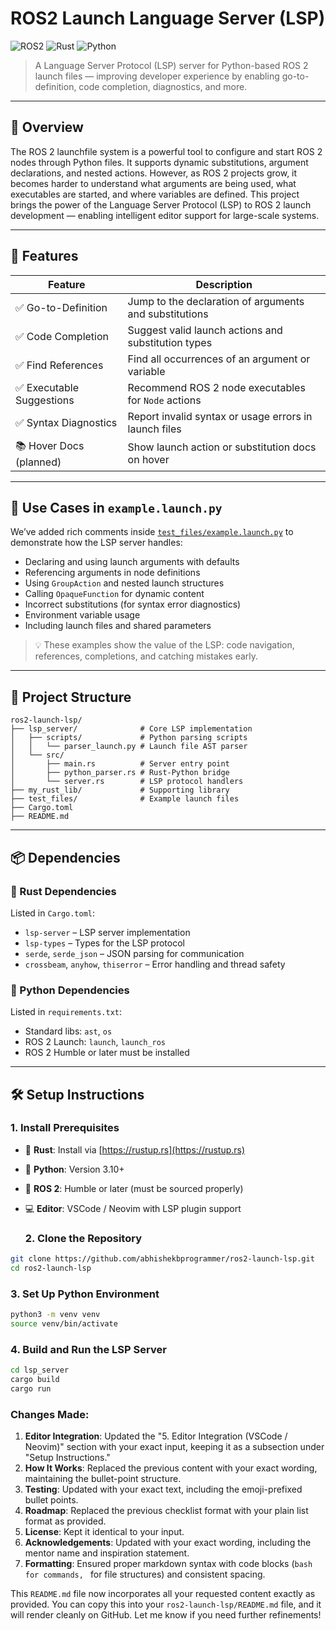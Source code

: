 # ROS2 Launch Language Server (LSP)

![ROS2](https://img.shields.io/badge/ROS2-Humble%7CIron-blue)
![Rust](https://img.shields.io/badge/Rust-1.65%2B-orange)
![Python](https://img.shields.io/badge/Python-3.8%2B-blue)

> A Language Server Protocol (LSP) server for Python-based ROS 2 launch files — improving developer experience by enabling go-to-definition, code completion, diagnostics, and more.

---

## 📌 Overview

The ROS 2 launchfile system is a powerful tool to configure and start ROS 2 nodes through Python files. It supports dynamic substitutions, argument declarations, and nested actions. However, as ROS 2 projects grow, it becomes harder to understand what arguments are being used, what executables are started, and where variables are defined. This project brings the power of the Language Server Protocol (LSP) to ROS 2 launch development — enabling intelligent editor support for large-scale systems.

---

## 🚀 Features

| Feature                     | Description                                                                 |
|-----------------------------|-----------------------------------------------------------------------------|
| ✅ Go-to-Definition         | Jump to the declaration of arguments and substitutions                      |
| ✅ Code Completion          | Suggest valid launch actions and substitution types                         |
| ✅ Find References          | Find all occurrences of an argument or variable                             |
| ✅ Executable Suggestions   | Recommend ROS 2 node executables for `Node` actions                         |
| ✅ Syntax Diagnostics       | Report invalid syntax or usage errors in launch files                       |
| 📚 Hover Docs (planned)     | Show launch action or substitution docs on hover                            |

---

## 🧪 Use Cases in `example.launch.py`

We’ve added rich comments inside [`test_files/example.launch.py`](./test_files/example.launch.py) to demonstrate how the LSP server handles:

- Declaring and using launch arguments with defaults
- Referencing arguments in node definitions
- Using `GroupAction` and nested launch structures
- Calling `OpaqueFunction` for dynamic content
- Incorrect substitutions (for syntax error diagnostics)
- Environment variable usage
- Including launch files and shared parameters

> 💡 These examples show the value of the LSP: code navigation, references, completions, and catching mistakes early.


---

## 🧰 Project Structure
```text
ros2-launch-lsp/
├── lsp_server/              # Core LSP implementation
│   ├── scripts/             # Python parsing scripts
│   │   └── parser_launch.py # Launch file AST parser
│   └── src/
│       ├── main.rs          # Server entry point
│       ├── python_parser.rs # Rust-Python bridge
│       └── server.rs        # LSP protocol handlers
├── my_rust_lib/             # Supporting library
├── test_files/              # Example launch files
├── Cargo.toml
├── README.md
```
---

## 📦 Dependencies

### 🦀 Rust Dependencies

Listed in `Cargo.toml`:

- `lsp-server` – LSP server implementation  
- `lsp-types` – Types for the LSP protocol  
- `serde`, `serde_json` – JSON parsing for communication  
- `crossbeam`, `anyhow`, `thiserror` – Error handling and thread safety  

### 🐍 Python Dependencies

Listed in `requirements.txt`:

- Standard libs: `ast`, `os`  
- ROS 2 Launch: `launch`, `launch_ros`  
- ROS 2 Humble or later must be installed

---

## 🛠 Setup Instructions

### 1. Install Prerequisites

- 🦀 **Rust**: Install via [https://rustup.rs](https://rustup.rs)  
- 🐍 **Python**: Version 3.10+  
- 🤖 **ROS 2**: Humble or later (must be sourced properly)  
- 💻 **Editor**: VSCode / Neovim with LSP plugin support

  ### 2. Clone the Repository
```bash
git clone https://github.com/abhishekbprogrammer/ros2-launch-lsp.git
cd ros2-launch-lsp
```
 ### 3. Set Up Python Environment
 ```bash
python3 -m venv venv
source venv/bin/activate
```
### 4. Build and Run the LSP Server
```bash
cd lsp_server
cargo build
cargo run
```

### Changes Made:
1. **Editor Integration**: Updated the "5. Editor Integration (VSCode / Neovim)" section with your exact input, keeping it as a subsection under "Setup Instructions."
2. **How It Works**: Replaced the previous content with your exact wording, maintaining the bullet-point structure.
3. **Testing**: Updated with your exact text, including the emoji-prefixed bullet points.
4. **Roadmap**: Replaced the previous checklist format with your plain list format as provided.
5. **License**: Kept it identical to your input.
6. **Acknowledgements**: Updated with your exact wording, including the mentor name and inspiration statement.
7. **Formatting**: Ensured proper markdown syntax with code blocks (```bash for commands, ``` for file structures) and consistent spacing.

This `README.md` file now incorporates all your requested content exactly as provided. You can copy this into your `ros2-launch-lsp/README.md` file, and it will render cleanly on GitHub. Let me know if you need further refinements!


